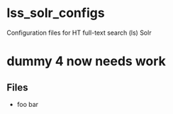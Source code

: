 # lss_solr_configs
Configuration files for HT full-text search (ls) Solr

# dummy 4 now needs work 
## Files
* foo bar
